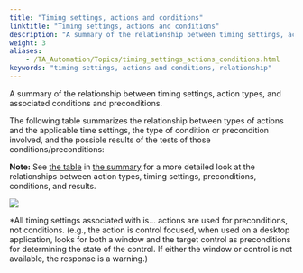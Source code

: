```yaml
--- 
title: "Timing settings, actions and conditions"
linktitle: "Timing settings, actions and conditions"
description: "A summary of the relationship between timing settings, action types, and associated conditions and preconditions."
weight: 3
aliases: 
    - /TA_Automation/Topics/timing_settings_actions_conditions.html
keywords: "timing settings, actions and conditions, relationship"
---
```


A summary of the relationship between timing settings, action types, and associated conditions and preconditions.

The following table summarizes the relationship between types of actions and the applicable time settings, the type of condition or precondition involved, and the possible results of the tests of those conditions/preconditions:

**Note:** See [the table](/TA_Automation/Topics/timing_summary.html#imgtbl_summary_actions_timesettings_results) in [the summary](/TA_Automation/Topics/timing_summary.html) for a more detailed look at the relationships between action types, timing settings, preconditions, conditions, and results.

![](/images/TA_Automation/Images/timing_tbl_action_types-time_settings-results.png)

\*All timing settings associated with is… actions are used for preconditions, not conditions. \(e.g., the action is control focused, when used on a desktop application, looks for both a window and the target control as preconditions for determining the state of the control. If either the window or control is not available, the response is a warning.\)


